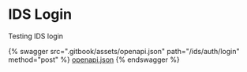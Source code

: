 # IDS Login

Testing IDS login

{% swagger src=".gitbook/assets/openapi.json" path="/ids/auth/login" method="post" %}
[openapi.json](.gitbook/assets/openapi.json)
{% endswagger %}

